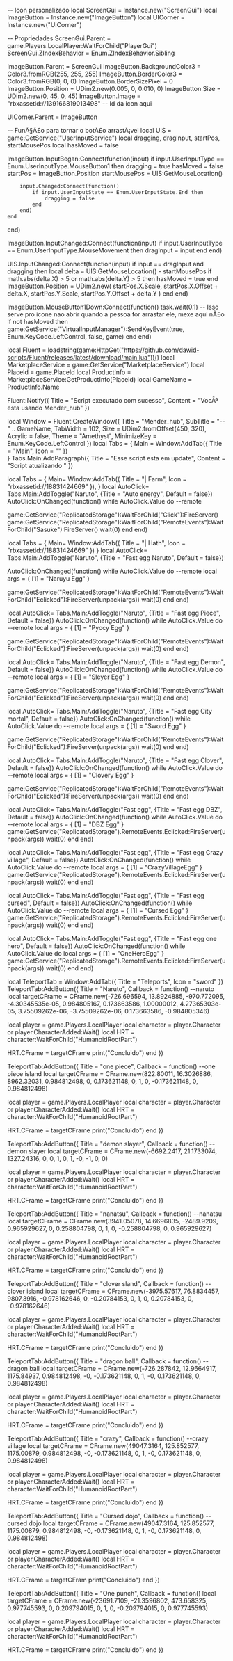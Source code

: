 -- Icon personalizado
local ScreenGui = Instance.new("ScreenGui")
local ImageButton = Instance.new("ImageButton")
local UICorner = Instance.new("UICorner")

-- Propriedades
ScreenGui.Parent = game.Players.LocalPlayer:WaitForChild("PlayerGui")
ScreenGui.ZIndexBehavior = Enum.ZIndexBehavior.Sibling

ImageButton.Parent = ScreenGui
ImageButton.BackgroundColor3 = Color3.fromRGB(255, 255, 255)
ImageButton.BorderColor3 = Color3.fromRGB(0, 0, 0)
ImageButton.BorderSizePixel = 0
ImageButton.Position = UDim2.new(0.005, 0, 0.010, 0)
ImageButton.Size = UDim2.new(0, 45, 0, 45)
ImageButton.Image = "rbxassetid://139166819013498" -- Id da icon aqui

UICorner.Parent = ImageButton

-- FunÃ§Ã£o para tornar o botÃ£o arrastÃ¡vel
local UIS = game:GetService("UserInputService")
local dragging, dragInput, startPos, startMousePos
local hasMoved = false

ImageButton.InputBegan:Connect(function(input)
    if input.UserInputType == Enum.UserInputType.MouseButton1 then
        dragging = true
        hasMoved = false
        startPos = ImageButton.Position
        startMousePos = UIS:GetMouseLocation()

        input.Changed:Connect(function()
            if input.UserInputState == Enum.UserInputState.End then
                dragging = false
            end
        end)
    end
end)

ImageButton.InputChanged:Connect(function(input)
    if input.UserInputType == Enum.UserInputType.MouseMovement then
        dragInput = input
    end
end)

UIS.InputChanged:Connect(function(input)
    if input == dragInput and dragging then
        local delta = UIS:GetMouseLocation() - startMousePos
        if math.abs(delta.X) > 5 or math.abs(delta.Y) > 5 then 
            hasMoved = true
        end
        ImageButton.Position = UDim2.new(
            startPos.X.Scale, startPos.X.Offset + delta.X,
            startPos.Y.Scale, startPos.Y.Offset + delta.Y
        )
    end
end)

ImageButton.MouseButton1Down:Connect(function()
    task.wait(0.1) -- Isso serve pro icone nao abrir quando a pessoa for arrastar ele, mexe aqui nÃ£o
    if not hasMoved then
        game:GetService("VirtualInputManager"):SendKeyEvent(true, Enum.KeyCode.LeftControl, false, game)
    end
end)

local Fluent = loadstring(game:HttpGet("https://github.com/dawid-scripts/Fluent/releases/latest/download/main.lua"))()
local MarketplaceService = game:GetService("MarketplaceService")
local PlaceId = game.PlaceId
local ProductInfo = MarketplaceService:GetProductInfo(PlaceId)
local GameName = ProductInfo.Name

Fluent:Notify({ Title = "Script executado com sucesso", Content = "VocÃª esta usando Mender_hub" })

local Window = Fluent:CreateWindow({
    Title = "Mender_hub",
    SubTitle = "-- " .. GameName,
    TabWidth = 102,
    Size = UDim2.fromOffset(450, 320),
    Acrylic = false,
    Theme = "Amethyst",
    MinimizeKey = Enum.KeyCode.LeftControl
})
local Tabs = {
    Main = Window:AddTab({ Title = "Main", Icon = "" })    
}
Tabs.Main:AddParagraph({
        Title = "Esse script esta em update",
        Content = "Script atualizando "
    })

local Tabs = {
    Main= Window:AddTab({ Title = "| Farm", Icon = "rbxassetid://18831424669" }),
     }
local AutoClick= Tabs.Main:AddToggle("Naruto", {Title = "Auto energy", Default = false})
AutoClick:OnChanged(function()
    while AutoClick.Value do
    --remote
    
game:GetService("ReplicatedStorage"):WaitForChild("Click"):FireServer()
game:GetService("ReplicatedStorage"):WaitForChild("RemoteEvents"):WaitForChild("Sasuke"):FireServer()
            wait(0)
           end
        end)

local Tabs = {
    Main= Window:AddTab({ Title = "| Hath", Icon = "rbxassetid://18831424669" })
}
local AutoClick= Tabs.Main:AddToggle("Naruto", {Title = "Fast egg Naruto", Default = false})

AutoClick:OnChanged(function()
    while AutoClick.Value do
--remote
local args = {
    [1] = "Naruyu Egg"
}

game:GetService("ReplicatedStorage"):WaitForChild("RemoteEvents"):WaitForChild("Eclicked"):FireServer(unpack(args))
        wait(0)
    end
end)

local AutoClick= Tabs.Main:AddToggle("Naruto", {Title = "Fast egg Piece", Default = false})
AutoClick:OnChanged(function()
    while AutoClick.Value do
--remote
local args = {
    [1] = "Pyocy Egg"
}

game:GetService("ReplicatedStorage"):WaitForChild("RemoteEvents"):WaitForChild("Eclicked"):FireServer(unpack(args))
        wait(0)
    end
end)

local AutoClick= Tabs.Main:AddToggle("Naruto", {Title = "Fast egg Demon", Default = false})
AutoClick:OnChanged(function()
    while AutoClick.Value do
--remote
local args = {
    [1] = "Sleyer Egg"
}

game:GetService("ReplicatedStorage"):WaitForChild("RemoteEvents"):WaitForChild("Eclicked"):FireServer(unpack(args))
        wait(0)
    end
end)

local AutoClick= Tabs.Main:AddToggle("Naruto", {Title = "Fast egg City mortal", Default = false})
AutoClick:OnChanged(function()
    while AutoClick.Value do
--remote
local args = {
    [1] = "Sword Egg"
}

game:GetService("ReplicatedStorage"):WaitForChild("RemoteEvents"):WaitForChild("Eclicked"):FireServer(unpack(args))
        wait(0)
    end
end)

local AutoClick= Tabs.Main:AddToggle("Naruto", {Title = "Fast egg Clover", Default = false})
AutoClick:OnChanged(function()
    while AutoClick.Value do
--remote
local args = {
    [1] = "Clovery Egg"
}

game:GetService("ReplicatedStorage"):WaitForChild("RemoteEvents"):WaitForChild("Eclicked"):FireServer(unpack(args))
        wait(0)
    end
end)

local AutoClick= Tabs.Main:AddToggle("Fast egg", {Title = "Fast egg DBZ", Default = false})
AutoClick:OnChanged(function()
    while AutoClick.Value do
--remote
    local args = {
        [1] = "DBZ Egg"
    }
    game:GetService("ReplicatedStorage").RemoteEvents.Eclicked:FireServer(unpack(args))
        wait(0)
    end
end)

local AutoClick= Tabs.Main:AddToggle("Fast egg", {Title = "Fast egg Crazy village", Default = false})
AutoClick:OnChanged(function()
    while AutoClick.Value do
--remote
    local args = {
        [1] = "CrazyVillageEgg"
    }
    game:GetService("ReplicatedStorage").RemoteEvents.Eclicked:FireServer(unpack(args))
      wait(0)
    end
end)

local AutoClick= Tabs.Main:AddToggle("Fast egg", {Title = "Fast egg cursed", Default = false})
AutoClick:OnChanged(function()
    while AutoClick.Value do
--remote
    local args = {
        [1] = "Cursed Egg"
    }
    game:GetService("ReplicatedStorage").RemoteEvents.Eclicked:FireServer(unpack(args))
      wait(0)
    end
end)

local AutoClick= Tabs.Main:AddToggle("Fast egg", {Title = "Fast egg one hero", Default = false})
AutoClick:OnChanged(function()
    while AutoClick.Value do
    local args = {
        [1] = "OneHeroEgg"
    }
    game:GetService("ReplicatedStorage").RemoteEvents.Eclicked:FireServer(unpack(args))
      wait(0)
    end
end)

local TeleportTab = Window:AddTab({ Title = "Teleports", Icon = "sword" })
TeleportTab:AddButton({
    Title = "Naruto",
    Callback = function()
--naruto
local targetCFrame = CFrame.new(-726.696594, 13.8924885, -970.772095, 
    -4.30345535e-05, 0.984805167, 0.173663586, 
    1.00000012, 4.27365303e-05, 3.75509262e-06, 
    -3.75509262e-06, 0.173663586, -0.984805346)


local player = game.Players.LocalPlayer
local character = player.Character or player.CharacterAdded:Wait()
local HRT = character:WaitForChild("HumanoidRootPart")

HRT.CFrame = targetCFrame
print("Concluido")
    end
})

TeleportTab:AddButton({
    Title = "one piece",
    Callback = function()
--one piece island
local targetCFrame = CFrame.new(822.80011, 16.3026886, 8962.32031, 0.984812498, 0, 0.173621148, 0, 1, 0, -0.173621148, 0, 0.984812498)


local player = game.Players.LocalPlayer
local character = player.Character or player.CharacterAdded:Wait()
local HRT = character:WaitForChild("HumanoidRootPart")

HRT.CFrame = targetCFrame
print("Concluido")
    end
})

TeleportTab:AddButton({
    Title = "demon slayer",
    Callback = function()
--demon slayer
local targetCFrame = CFrame.new(-6692.2417, 21.1733074, 1327.24316, 0, 0, 1, 0, 1, -0, -1, 0, 0)


local player = game.Players.LocalPlayer
local character = player.Character or player.CharacterAdded:Wait()
local HRT = character:WaitForChild("HumanoidRootPart")

HRT.CFrame = targetCFrame
print("Concluido")
    end
})

TeleportTab:AddButton({
    Title = "nanatsu",
    Callback = function()
--nanatsu
local targetCFrame = CFrame.new(3941.05078, 14.6696835, -2489.9209, 0.965929627, 0, 0.258804798, 0, 1, 0, -0.258804798, 0, 0.965929627)


local player = game.Players.LocalPlayer
local character = player.Character or player.CharacterAdded:Wait()
local HRT = character:WaitForChild("HumanoidRootPart")

HRT.CFrame = targetCFrame
print("Concluido")
    end
})

TeleportTab:AddButton({
    Title = "clover sland",
    Callback = function()
--clover island
local targetCFrame = CFrame.new(-3975.57617, 76.8834457, 9807.3916, -0.978162646, 0, -0.20784153, 0, 1, 0, 0.20784153, 0, -0.978162646)


local player = game.Players.LocalPlayer
local character = player.Character or player.CharacterAdded:Wait()
local HRT = character:WaitForChild("HumanoidRootPart")

HRT.CFrame = targetCFrame
print("Concluido")
    end
})

TeleportTab:AddButton({
    Title = "dragon ball",
    Callback = function()
--dragon ball
local targetCFrame = CFrame.new(-726.287842, 12.9664917, 1175.84937, 0.984812498, -0, -0.173621148, 0, 1, -0, 0.173621148, 0, 0.984812498)


local player = game.Players.LocalPlayer
local character = player.Character or player.CharacterAdded:Wait()
local HRT = character:WaitForChild("HumanoidRootPart")

HRT.CFrame = targetCFrame
print("Concluido")
    end
})

TeleportTab:AddButton({
    Title = "crazy",
    Callback = function()
--crazy village
local targetCFrame = CFrame.new(49047.3164, 125.852577, 1175.00879, 0.984812498, -0, -0.173621148, 0, 1, -0, 0.173621148, 0, 0.984812498)


local player = game.Players.LocalPlayer
local character = player.Character or player.CharacterAdded:Wait()
local HRT = character:WaitForChild("HumanoidRootPart")

HRT.CFrame = targetCFrame
print("Concluido")
    end
})

TeleportTab:AddButton({
    Title = "Cursed dojo",
    Callback = function()
--cursed dojo
local targetCFrame = CFrame.new(49047.3164, 125.852577, 1175.00879, 0.984812498, -0, -0.173621148, 0, 1, -0, 0.173621148, 0, 0.984812498)


local player = game.Players.LocalPlayer
local character = player.Character or player.CharacterAdded:Wait()
local HRT = character:WaitForChild("HumanoidRootPart")

HRT.CFrame = targetCFram
print("Concluido")
    end
})

TeleportTab:AddButton({
    Title = "One punch",
    Callback = function()
local targetCFrame = CFrame.new(-23691.7109, -21.3596802, 473.658325, 0.977745593, 0, 0.209794015, 0, 1, 0, -0.209794015, 0, 0.977745593)


local player = game.Players.LocalPlayer
local character = player.Character or player.CharacterAdded:Wait()
local HRT = character:WaitForChild("HumanoidRootPart")

HRT.CFrame = targetCFrame
 print("Concluido")
    end
})

